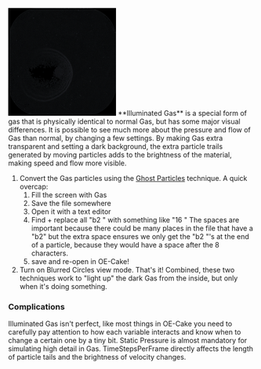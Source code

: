 <img src="/images/Illuminatedgas.png" title="fig:Illuminated Gas in action. Note the very dark level of background brightness, and the fairly bright shockwaves which are caused by a mixture of pressure and velocity propagation. Also note the small &quot;background radiation&quot; in the form of a small amount of static snow. This is a completely new discovery in OE-Cake that is only present in this environment. " width="220" height="220" alt="Illuminated Gas in action. Note the very dark level of background brightness, and the fairly bright shockwaves which are caused by a mixture of pressure and velocity propagation. Also note the small &quot;background radiation&quot; in the form of a small amount of static snow. This is a completely new discovery in OE-Cake that is only present in this environment. " />
**Illuminated Gas** is a special form of gas that is physically identical to normal Gas, but has some major visual differences. It is possible to see much more about the pressure and flow of Gas than normal, by changing a few settings. By making Gas extra transparent and setting a dark background, the extra particle trails generated by moving particles adds to the brightness of the material, making speed and flow more visible.

1.  Convert the Gas particles using the [Ghost Particles](/Ghost%20Particles.md "Ghost Particles") technique. A quick overcap:
    1.  Fill the screen with Gas
    2.  Save the file somewhere
    3.  Open it with a text editor
    4.  Find + replace all "b2 " with something like "16 " The spaces are important because there could be many places in the file that have a "b2" but the extra space ensures we only get the "b2 "'s at the end of a particle, because they would have a space after the 8 characters.
    5.  save and re-open in OE-Cake!
2.  Turn on Blurred Circles view mode. That's it! Combined, these two techniques work to "light up" the dark Gas from the inside, but only when it's doing something.

### Complications

Illuminated Gas isn't perfect, like most things in OE-Cake you need to carefully pay attention to how each variable interacts and know when to change a certain one by a tiny bit. Static Pressure is almost mandatory for simulating high detail in Gas. TimeStepsPerFrame directly affects the length of particle tails and the brightness of velocity changes.
